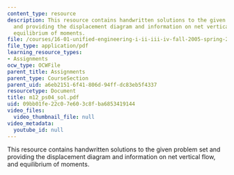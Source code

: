 ```yaml
---
content_type: resource
description: This resource contains handwritten solutions to the given problem set
  and providing the displacement diagram and information on net vertical flow, and
  equilibrium of moments.
file: /courses/16-01-unified-engineering-i-ii-iii-iv-fall-2005-spring-2006/09bb01fe22c07e603c8fba6853419144_m12_ps04_sol.pdf
file_type: application/pdf
learning_resource_types:
- Assignments
ocw_type: OCWFile
parent_title: Assignments
parent_type: CourseSection
parent_uid: a6eb2151-6f41-806d-94ff-dc83eb5f4337
resourcetype: Document
title: m12_ps04_sol.pdf
uid: 09bb01fe-22c0-7e60-3c8f-ba6853419144
video_files:
  video_thumbnail_file: null
video_metadata:
  youtube_id: null
---
```

This resource contains handwritten solutions to the given problem set and providing the displacement diagram and information on net vertical flow, and equilibrium of moments.